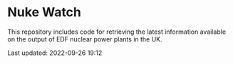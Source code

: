 # Nuke Watch

This repository includes code for retrieving the latest information available on the output of EDF nuclear power plants in the UK.

Last updated: 2022-09-26 19:12
